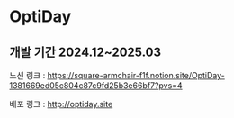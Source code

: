 # OptiDay
## 개발 기간 2024.12~2025.03

노션 링크 : https://square-armchair-f1f.notion.site/OptiDay-1381669ed05c804c87c9fd25b3e66bf7?pvs=4

배포 링크 : http://optiday.site